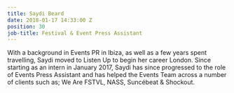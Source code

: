 ```yaml
---
title: Saydi Beard
date: 2018-01-17 14:33:00 Z
position: 30
job-title: Festival & Event Press Assistant
---
```


With a background in Events PR in Ibiza, as well as a few years spent travelling, Saydi moved to Listen Up to begin her career London. Since starting as an intern in January 2017, Saydi has since progressed to the role of Events Press Assistant and has helped the Events Team across a number of clients such as; We Are FSTVL, NASS, Suncébeat & Shockout. 